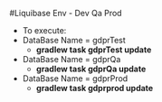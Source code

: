 #Liquibase Env - Dev Qa Prod
- To execute:
- DataBase Name = gdprTest
	* <b>gradlew task gdprTest update</b>
- DataBase Name = gdprQa
	* <b>gradlew task gdprQa update</b>
- DataBase Name = gdprProd
	* <b>gradlew task gdprprod update</b>	
